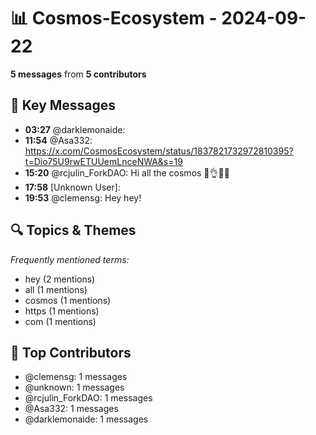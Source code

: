 # 📊 Cosmos-Ecosystem - 2024-09-22
**5 messages** from **5 contributors**

## 💬 Key Messages
- **03:27** @darklemonaide: 
- **11:54** @Asa332: https://x.com/CosmosEcosystem/status/1837821732972810395?t=Dio75U9rwETUUemLnceNWA&s=19
- **15:20** @rcjulin_ForkDAO: Hi all the cosmos 🧉👌💡🌝
- **17:58** [Unknown User]: 
- **19:53** @clemensg: Hey hey!

## 🔍 Topics & Themes
*Frequently mentioned terms:*
- hey (2 mentions)
- all (1 mentions)
- cosmos (1 mentions)
- https (1 mentions)
- com (1 mentions)

## 👥 Top Contributors
- @clemensg: 1 messages
- @unknown: 1 messages
- @rcjulin_ForkDAO: 1 messages
- @Asa332: 1 messages
- @darklemonaide: 1 messages
